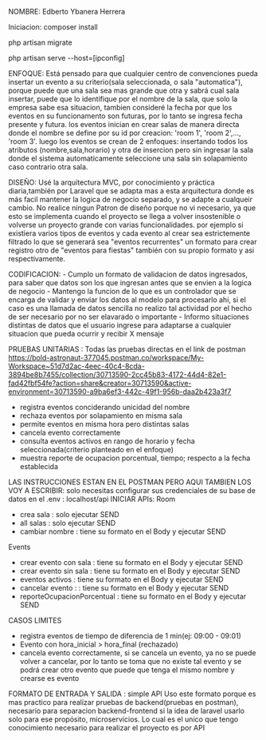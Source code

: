
NOMBRE: Edberto Ybanera Herrera

Iniciacion:
composer install

php artisan migrate

php artisan serve --host=[ipconfig]


ENFOQUE:
 Está pensado para que cualquier centro de convenciones pueda insertar 
 un evento a su criterio(sala seleccionada, o sala "automatica"), porque
 puede que una sala sea mas grande que otra y sabrá cual sala insertar, puede que lo identifique
 por el nombre de la sala, que solo la empresa sabe esa situacion, tambien
 consideré la fecha por que los eventos en su funcionamento son futuras,
 por lo tanto se ingresa fecha presente y futura.
 los eventos inician en crear salas de manera directa donde el 
 nombre se define por su id por creacion: 'room 1', 'room 2',..., 'room 3'. 
 luego los eventos se crean de 2 enfoques: insertando todos los atributos 
 (nombre,sala,horario) y otra de insercion pero sin ingresar la sala 
 donde el sistema automaticamente seleccione una sala sin solapamiento caso
contrario otra sala.

DISEÑO:
    Usé la arquitectura MVC, por conocimiento y práctica diaria,también
    por Laravel que se adapta mas a esta arquitectura donde es más facil
    mantener la logica de negocio separado, y se adapte a cualqueir cambio.
    No realice ningun Patron de diseño porque no vi necesario, ya que
     esto se implementa cuando el proyecto se llega a volver insostenible o volverse un proyecto grande
    con varias funcionalidades. por ejemplo si existiera varios tipos de eventos
    y cada evento al crear sea estrictemente filtrado lo que se generará sea
     "eventos recurrentes" un formato para crear registro otro de 
     "eventos para fiestas" también con su propio formato y asi respectivamente.

CODIFICACION:
    - Cumplo un formato de validacion de datos ingresados, para saber que datos
    son los que ingresan antes que se envien a la logica de negocio
    - Mantengo la funcion de lo que es un controlador que se encarga de 
    validar y enviar los datos al modelo para procesarlo ahi, si el caso es
    una llamada de datos sencilla no realizo tal actividad por el hecho de
    ser necesario por no ser elavarado o importante
    - Informo situaciones distintas de datos que el usuario ingrese para
    adaptarse a cualquier situacion que pueda ocurrir y recibir X mensaje


PRUEBAS UNITARIAS
: Todas las pruebas directas en el link de postman
https://bold-astronaut-377045.postman.co/workspace/My-Workspace~51d7d2ac-4eec-40c4-8cda-3894be8b7455/collection/30713590-2cc45b83-4172-44d4-82e1-fad42fbf54fe?action=share&creator=30713590&active-environment=30713590-a9ba6ef3-442c-49f1-956b-daa2b423a3f7

+ registra eventos conciderando unicidad del nombre
+ rechaza eventos por solapamiento en misma sala
+ permite eventos en misma hora pero distintas salas
+ cancela evento correctamente
+ consulta eventos activos en rango de horario y fecha seleccionada(criterio
    planteado en el enfoque)
+ muestra reporte de ocupacion porcentual, tiempo; respecto a la fecha establecida

LAS INSTRUCCIONES ESTAN EN EL POSTMAN PERO AQUI TAMBIEN LOS VOY A ESCRIBIR:
solo necesitas configurar sus credenciales de su base de datos en el .env : localhost/api
INICIAR APIs:
Room
+ crea sala : solo ejecutar SEND
+ all salas : solo ejecutar SEND
+ cambiar nombre : tiene su formato en el Body y ejecutar SEND

Events
+ crear evento con sala : tiene su formato en el Body y ejecutar SEND
+ crear evento sin sala : tiene su formato en el Body y ejecutar SEND
+ eventos activos : tiene su formato en el Body y ejecutar SEND
+ cancelar evento : : tiene su formato en el Body y ejecutar SEND
+ reporteOcupacionPorcentual : tiene su formato en el Body y ejecutar SEND


CASOS LIMITES
+ registra eventos de tiempo de diferencia de 1 min(ej: 09:00 - 09:01)
+ Evento con hora_inicial > hora_final (rechazado)
+ cancela evento correctamente, si se cancela un evento, 
    ya no se puede volver a cancelar, por lo tanto se toma que no existe
    tal evento y se podrá crear otro evento que puede que tenga el mismo nombre
    y crearse es evento

FORMATO DE ENTRADA Y SALIDA
: simple API 
    Uso este formato porque es mas practico para realizar pruebas de backend(pruebas en postman), 
    necesario para separacion backend-frontend si la idea de laravel usarlo solo para ese propósito,
    microservicios. Lo cual es el unico que tengo conocimiento necesario para realizar el proyecto es por API


